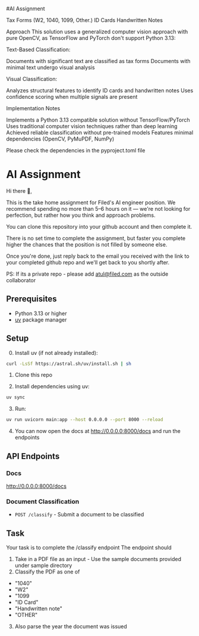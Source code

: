 #AI Assignment

Tax Forms (W2, 1040, 1099, Other.)
ID Cards
Handwritten Notes

Approach
This solution uses a generalized computer vision approach with pure OpenCV, as TensorFlow and PyTorch don't support Python 3.13:

Text-Based Classification:

Documents with significant text are classified as tax forms
Documents with minimal text undergo visual analysis


Visual Classification:

Analyzes structural features to identify ID cards and handwritten notes
Uses confidence scoring when multiple signals are present



Implementation Notes

Implements a Python 3.13 compatible solution without TensorFlow/PyTorch
Uses traditional computer vision techniques rather than deep learning
Achieved reliable classification without pre-trained models
Features minimal dependencies (OpenCV, PyMuPDF, NumPy)

Please check the dependencies in the pyproject.toml file


# AI Assignment

Hi there 👋,

This is the take home assignment for Filed's AI engineer position. 
We recommend spending no more than 5–6 hours on it — we're not looking for perfection, but rather how you think and approach problems.

You can clone this repository into your github account and then complete it.

There is no set time to complete the assignment, but faster you complete higher the chances that the position is not filled by someone else. 

Once you're done, just reply back to the email you received with the link to your completed github repo and we'll get back to you shortly after.

PS: If its a private repo - please add atul@filed.com as the outside collaborator


## Prerequisites

- Python 3.13 or higher
- [uv](https://github.com/astral-sh/uv) package manager

## Setup


0. Install uv (if not already installed):
```bash
curl -LsSf https://astral.sh/uv/install.sh | sh
```

1. Clone this repo

2. Install dependencies using uv:
```bash
uv sync
```

3. Run:
```bash
uv run uvicorn main:app --host 0.0.0.0 --port 8000 --reload
```

4. You can now open the docs at http://0.0.0.0:8000/docs and run the endpoints

## API Endpoints

### Docs

http://0.0.0.0:8000/docs


### Document Classification
- `POST /classify` - Submit a document to be classified


## Task 


Your task is to complete the /classify endpoint
The endpoint should 

1. Take in a PDF file as an input - Use the sample documents provided under sample directory
2. Classify the PDF as one of 

- "1040"
- "W2"
- "1099
- "ID Card"
- "Handwritten note"
- "OTHER"

3. Also parse the year the document was issued
